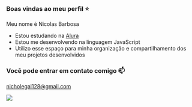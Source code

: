 ### Boas vindas ao meu perfil ⭐

Meu nome é Nicolas Barbosa 

- Estou estudando na [Alura](https:www.alura.com.br )
- Estou me desenvolvendo na linguagem JavaScript
- Utilizo esse espaço para minha organização e compartilhamento dos meu projetos desenvolvidos

### Você pode entrar em contato comigo 📫

nicholegal128@gmail.com

![](https://media.tenor.com/_vskzHJCcWwAAAAM/anime-dance.gif)
